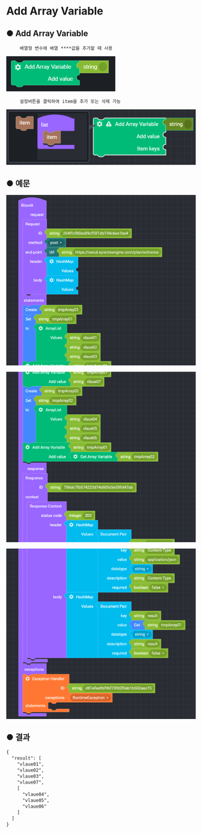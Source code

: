 # Add Array Variable

## ● **Add Array Variable**

         배열형 변수에 배열 ****값을 추가할 때 사용  


![](../../.gitbook/assets/image%20%28116%29.png)

         설정버튼을 클릭하여 item을 추가 또는 삭제 가능

![](../../.gitbook/assets/image%20%28208%29.png)

## ● 예문

![](../../.gitbook/assets/image%20%2897%29.png)

![](../../.gitbook/assets/image%20%28178%29.png)

![](../../.gitbook/assets/image%20%28180%29.png)

## ● 결과

```text
{
  "result": [
    "vlaue01",
    "vlaue02",
    "vlaue03",
    "vlaue07",
    [
      "vlaue04",
      "vlaue05",
      "vlaue06"
    ]
  ]
}
```

